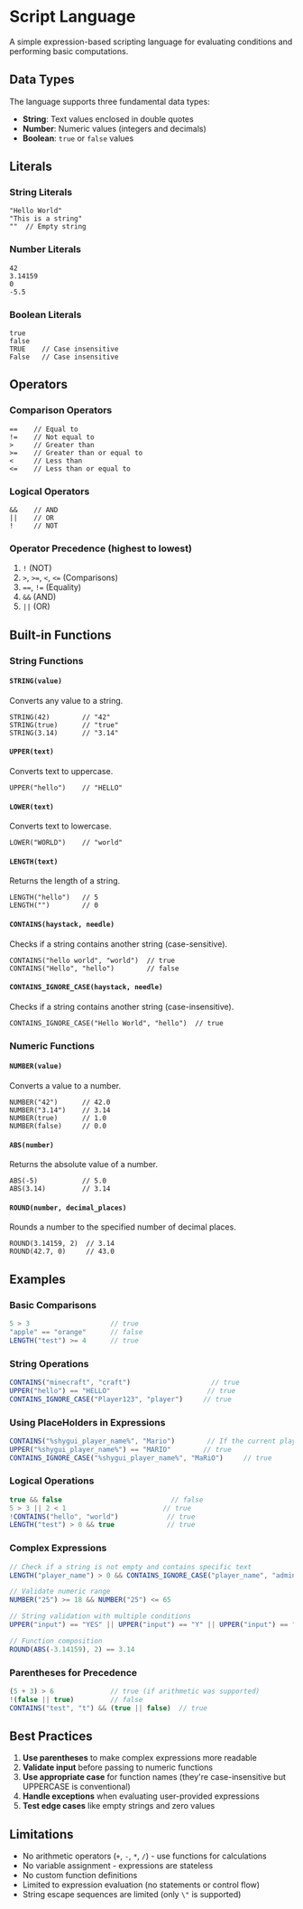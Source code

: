 # Script Language

A simple expression-based scripting language for evaluating conditions and performing basic computations.

## Data Types

The language supports three fundamental data types:

- **String**: Text values enclosed in double quotes
- **Number**: Numeric values (integers and decimals)
- **Boolean**: `true` or `false` values

## Literals

### String Literals
```
"Hello World"
"This is a string"
""  // Empty string
```

### Number Literals
```
42
3.14159
0
-5.5
```

### Boolean Literals
```
true
false
TRUE    // Case insensitive
False   // Case insensitive
```

## Operators

### Comparison Operators
```
==    // Equal to
!=    // Not equal to
>     // Greater than
>=    // Greater than or equal to
<     // Less than
<=    // Less than or equal to
```

### Logical Operators
```
&&    // AND
||    // OR
!     // NOT
```

### Operator Precedence (highest to lowest)
1. `!` (NOT)
2. `>`, `>=`, `<`, `<=` (Comparisons)
3. `==`, `!=` (Equality)
4. `&&` (AND)
5. `||` (OR)

## Built-in Functions

### String Functions

#### `STRING(value)`
Converts any value to a string.
```
STRING(42)        // "42"
STRING(true)      // "true"
STRING(3.14)      // "3.14"
```

#### `UPPER(text)`
Converts text to uppercase.
```
UPPER("hello")    // "HELLO"
```

#### `LOWER(text)`
Converts text to lowercase.
```
LOWER("WORLD")    // "world"
```

#### `LENGTH(text)`
Returns the length of a string.
```
LENGTH("hello")   // 5
LENGTH("")        // 0
```

#### `CONTAINS(haystack, needle)`
Checks if a string contains another string (case-sensitive).
```
CONTAINS("hello world", "world")  // true
CONTAINS("Hello", "hello")        // false
```

#### `CONTAINS_IGNORE_CASE(haystack, needle)`
Checks if a string contains another string (case-insensitive).
```
CONTAINS_IGNORE_CASE("Hello World", "hello")  // true
```

### Numeric Functions

#### `NUMBER(value)`
Converts a value to a number.
```
NUMBER("42")      // 42.0
NUMBER("3.14")    // 3.14
NUMBER(true)      // 1.0
NUMBER(false)     // 0.0
```

#### `ABS(number)`
Returns the absolute value of a number.
```
ABS(-5)           // 5.0
ABS(3.14)         // 3.14
```

#### `ROUND(number, decimal_places)`
Rounds a number to the specified number of decimal places.
```
ROUND(3.14159, 2)  // 3.14
ROUND(42.7, 0)     // 43.0
```

## Examples


### Basic Comparisons
```javascript
5 > 3                    // true
"apple" == "orange"      // false
LENGTH("test") >= 4      // true
```

### String Operations
```javascript
CONTAINS("minecraft", "craft")                    // true
UPPER("hello") == "HELLO"                        // true
CONTAINS_IGNORE_CASE("Player123", "player")     // true
```

### Using PlaceHolders in Expressions

```javascript
CONTAINS("%shygui_player_name%", "Mario")        // If the current player has got 'Mario' in his name.
UPPER("%shygui_player_name%") == "MARIO"        // true
CONTAINS_IGNORE_CASE("%shygui_player_name%", "MaRiO")     // true
```

### Logical Operations
```javascript
true && false                           // false
5 > 3 || 2 < 1                        // true
!CONTAINS("hello", "world")            // true
LENGTH("test") > 0 && true             // true
```

### Complex Expressions
```javascript
// Check if a string is not empty and contains specific text
LENGTH("player_name") > 0 && CONTAINS_IGNORE_CASE("player_name", "admin")

// Validate numeric range
NUMBER("25") >= 18 && NUMBER("25") <= 65

// String validation with multiple conditions
UPPER("input") == "YES" || UPPER("input") == "Y" || UPPER("input") == "TRUE"

// Function composition
ROUND(ABS(-3.14159), 2) == 3.14
```

### Parentheses for Precedence
```javascript
(5 + 3) > 6              // true (if arithmetic was supported)
!(false || true)         // false
CONTAINS("test", "t") && (true || false)  // true
```

## Best Practices

1. **Use parentheses** to make complex expressions more readable
2. **Validate input** before passing to numeric functions
3. **Use appropriate case** for function names (they're case-insensitive but UPPERCASE is conventional)
4. **Handle exceptions** when evaluating user-provided expressions
5. **Test edge cases** like empty strings and zero values

## Limitations

- No arithmetic operators (`+`, `-`, `*`, `/`) - use functions for calculations
- No variable assignment - expressions are stateless
- No custom function definitions
- Limited to expression evaluation (no statements or control flow)
- String escape sequences are limited (only `\"` is supported)